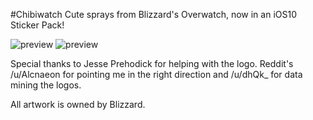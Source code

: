 #Chibiwatch
Cute sprays from Blizzard's Overwatch, now in an iOS10 Sticker Pack!

![preview](http://i.imgur.com/ivZFHEB.png)
![preview](http://i.imgur.com/uAfHEol.png)

Special thanks to Jesse Prehodick for helping with the logo. Reddit's /u/Alcnaeon for pointing me in the right direction and /u/dhQk_ for data mining the logos.

All artwork is owned by Blizzard.
